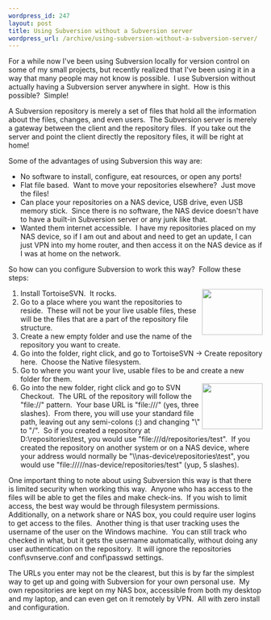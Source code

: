 ```yaml
--- 
wordpress_id: 247
layout: post
title: Using Subversion without a Subversion server
wordpress_url: /archive/using-subversion-without-a-subversion-server/
---
```


<p>For a while now I've been using Subversion locally for version control on some of my small projects, but recently realized that I've been using it in a way that many people may not know is possible.&nbsp; I use Subversion without actually having a Subversion server anywhere in sight.&nbsp; How is this possible?&nbsp; Simple!</p> <p>A Subversion repository is merely a set of files that hold all the information about the files, changes, and even users.&nbsp; The Subversion server is merely a gateway between the client and the repository files.&nbsp; If you take out the server and point the client directly the repository files, it will be right at home!</p> <p>Some of the advantages of using Subversion this way are:</p> <ul> <li>No software to install, configure, eat resources, or open any ports!  <li>Flat file based.&nbsp; Want to move your repositories elsewhere?&nbsp; Just move the files!  <li>Can place your repositories on a NAS device, USB drive, even USB memory stick.&nbsp; Since there is no software, the NAS device doesn't have to have a built-in Subversion server or any junk like that.  <li>Wanted them internet accessible.&nbsp; I have my repositories placed on my NAS device, so if I am out and about and need to get an update, I can just VPN into my home router, and then access it on the NAS device as if I was at home on the network.</li></ul> <p>So how can you configure Subversion to work this way?&nbsp; Follow these steps:</p> <ol> <li><a href="http://qgyen.net/blogs/blog/WindowsLiveWriter/UsingSubversionwithoutaSubversionserver_EDD2/svn_1%5B9%5D.png"><img height="91" src="http://qgyen.net/blogs/blog/WindowsLiveWriter/UsingSubversionwithoutaSubversionserver_EDD2/svn_1_thumb%5B7%5D.png" width="120" align="right" border="0"></a>Install TortoiseSVN.&nbsp; It rocks.  <li>Go to a place where you want the repositories to reside.&nbsp; These will not be your live usable files, these will be the files that are a part of the repository file structure.  <li>Create a new empty folder and use the name of the repository you want to create.  <li>Go into the folder, right click, and go to TortoiseSVN -&gt; Create repository here.&nbsp; Choose the Native filesystem.  <li>Go to where you want your live, usable files to be and create a new folder for them.  <li><a href="http://qgyen.net/blogs/blog/WindowsLiveWriter/UsingSubversionwithoutaSubversionserver_EDD2/svn_2%5B5%5D.png"><img height="91" src="http://qgyen.net/blogs/blog/WindowsLiveWriter/UsingSubversionwithoutaSubversionserver_EDD2/svn_2_thumb%5B3%5D.png" width="120" align="right" border="0"></a> Go into the new folder, right click and go to SVN Checkout.&nbsp; The URL of the repository will follow the "file://" pattern.&nbsp; Your base URL is "file:///" (yes, three slashes).&nbsp; From there, you will use your standard file path, leaving out any semi-colons (:) and changing "\" to "/".&nbsp; So if you created a repository at D:\repositories\test, you would use "file:///d/repositories/test".&nbsp; If you created the repository on another system or on a NAS device, where your address would normally be "\\nas-device\repositories\test", you would use "file://///nas-device/repositories/test" (yup, 5 slashes).</li></ol> <p>One important thing to note about using Subversion this way is that there is&nbsp;limited security when working this way.&nbsp; Anyone who has access to the files will be able to get the files and make check-ins.&nbsp; If you wish to limit access, the best way would be through filesystem permissions.&nbsp; Additionally, on a network share or NAS box, you could require user logins to get access to the files.&nbsp; Another thing is that user tracking uses the username of the user on the Windows machine.&nbsp; You can still track who checked in what, but it gets the username automatically, without doing any user authentication on the repository.&nbsp; It will ignore the repositories conf\svnserve.conf and&nbsp;conf\passwd settings.</p> <p>The URLs you enter may not be the clearest, but this is by far the simplest way to get up and going with Subversion for your own personal use.&nbsp; My own repositories are kept on my NAS box, accessible from both my desktop and my laptop, and can even get on it remotely by VPN.&nbsp; All with zero install and configuration.</p>
         
